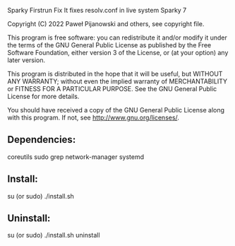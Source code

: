 Sparky Firstrun Fix
It fixes resolv.conf in live system Sparky 7

Copyright (C) 2022 Paweł Pijanowski and others, see copyright file.

This program is free software: you can redistribute it and/or modify
it under the terms of the GNU General Public License as published by
the Free Software Foundation, either version 3 of the License, or
(at your option) any later version.

This program is distributed in the hope that it will be useful,
but WITHOUT ANY WARRANTY; without even the implied warranty of
MERCHANTABILITY or FITNESS FOR A PARTICULAR PURPOSE.  See the
GNU General Public License for more details.

You should have received a copy of the GNU General Public License
along with this program.  If not, see <http://www.gnu.org/licenses/>.

Dependencies:
-------------
coreutils
sudo
grep
network-manager
systemd

Install:
-------------
su (or sudo) 
./install.sh

Uninstall:
-------------
su (or sudo)
./install.sh uninstall
